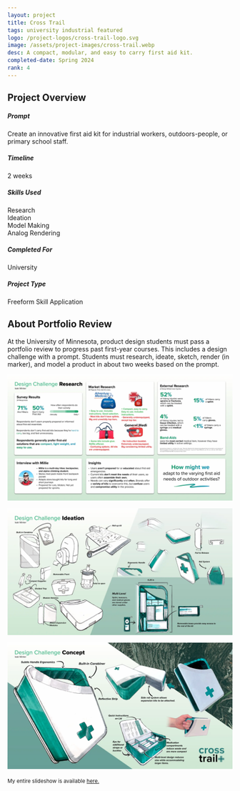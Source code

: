```yaml
---
layout: project
title: Cross Trail
tags: university industrial featured
logo: /project-logos/cross-trail-logo.svg
image: /assets/project-images/cross-trail.webp
desc: A compact, modular, and easy to carry first aid kit.
completed-date: Spring 2024
rank: 4
---
```


<div class="project-overview">
    <h2 class="project-overview__title" >Project Overview</h2>
    <div class="project-overview__row">
        <div class="project-overview__metric">
            <h5 class="project-overview__metric-title">Prompt</h5>
                Create an innovative first aid kit for industrial workers, outdoors-people, or primary school staff.
        </div>
        <div class="project-overview__metric">
            <h5 class="project-overview__metric-title">Timeline</h5>
            <div>
            <span class="project-overview__metric-number">2</span>
            <span class="project-overview__metric-subtext">weeks</span>
            </div>
        </div>
        <div class="project-overview__metric">
            <h5 class="project-overview__metric-title">Skills Used</h5>
            <div class="project-overview__metric-chip-set">
                <div class="metric__chip">Research</div>
                <div class="metric__chip">Ideation</div>
                <div class="metric__chip">Model Making</div>
                <div class="metric__chip">Analog Rendering</div>
            </div>
        </div>
        <div class="project-overview__metric project-overview__stacked">
            <div>
                <h5 class="project-overview__metric-title">Completed For</h5>
                University
            </div>
            <div>
            <h5 class="project-overview__metric-title">Project Type</h5>
                Freeform Skill Application
            </div>
        </div>
    </div>
</div>

## About Portfolio Review
At the University of Minnesota, product design students must pass a portfolio review to progress past first-year courses. This includes a design challenge with a prompt. Students must research, ideate, sketch, render (in marker), and model a product in about two weeks based on the prompt.

![Research Slide](assets/cross-trail/cross-trail-research.webp)

![Ideation Slide](assets/cross-trail/cross-trail-ideation.webp)

![Concept Slide](assets/cross-trail/cross-trail-final.webp)

<small>My entire slideshow is available [here.](assets/cross-trail/2024-portolio-review-submission.pdf)</small>